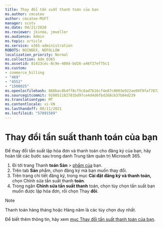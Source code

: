 ```yaml
---
title: Thay đổi tần suất thanh toán của bạn
ms.author: cmcatee
author: cmcatee-MSFT
manager: scotv
ms.date: 04/21/2020
ms.reviewer: jkinma, jmueller
ms.audience: Admin
ms.topic: article
ms.service: o365-administration
ROBOTS: NOINDEX, NOFOLLOW
localization_priority: Normal
ms.collection: Adm_O365
ms.assetid: 81423cec-8c9e-408d-bd26-a46f37ef75c1
ms.custom:
- commerce_billing
- "469"
- "4552"
- "1500025"
ms.openlocfilehash: 888bac8b4ff8cf5c0ad7616cf4e87c0003e922ae89f9faf7872b94aba76f7027
ms.sourcegitcommit: 920051182781bd97ce4d4d6fbd268cb37b84d239
ms.translationtype: MT
ms.contentlocale: vi-VN
ms.lasthandoff: 08/11/2021
ms.locfileid: "57891589"
---
```

# <a name="change-how-often-you-pay"></a>Thay đổi tần suất thanh toán của bạn

Để thay đổi tần suất lập hóa đơn và thanh toán cho đăng ký của bạn, hãy hoàn tất các bước sau trong danh Trung tâm quản trị Microsoft 365.

1. Đi tới trang Thanh **toán Sản**  >  [phẩm của](https://go.microsoft.com/fwlink/p/?linkid=842054) bạn.
2. Trên tab **Sản** phẩm, chọn đăng ký mà bạn muốn thay đổi.
3. Trên trang chi tiết đăng ký, trong mục **Cài đặt đăng ký và thanh toán,** chọn Chỉnh sửa tần suất thanh **toán**.
4. Trong ngăn **Chỉnh sửa tần suất thanh** toán, chọn tùy chọn tần suất bạn muốn được lập hóa đơn, rồi chọn Thay **đổi**.

> [!NOTE]
> Thanh toán hàng tháng hoặc Hàng năm là các tùy chọn duy nhất.

Để biết thêm thông tin, hãy xem [mục Thay đổi tần suất thanh toán của bạn](https://docs.microsoft.com/microsoft-365/commerce/billing-and-payments/change-payment-frequency).